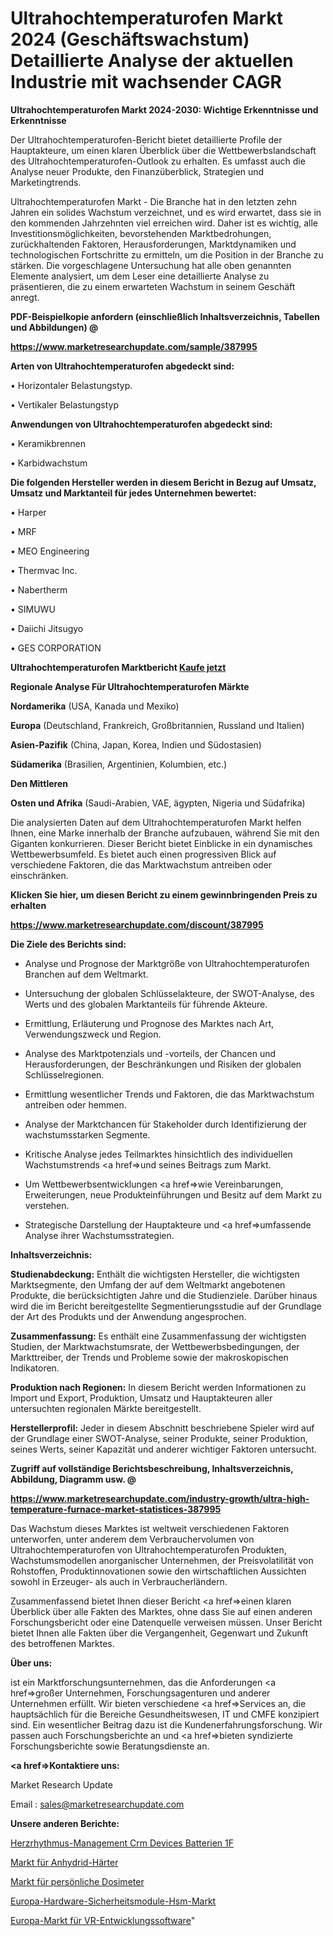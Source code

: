 # Ultrahochtemperaturofen Markt 2024 (Geschäftswachstum) Detaillierte Analyse der aktuellen Industrie mit wachsender CAGR

<strong>Ultrahochtemperaturofen Markt 2024-2030: Wichtige Erkenntnisse und Erkenntnisse</strong>

Der Ultrahochtemperaturofen-Bericht bietet detaillierte Profile der Hauptakteure, um einen klaren Überblick über die Wettbewerbslandschaft des Ultrahochtemperaturofen-Outlook zu erhalten. Es umfasst auch die Analyse neuer Produkte, den Finanzüberblick, Strategien und Marketingtrends.

Ultrahochtemperaturofen Markt - Die Branche hat in den letzten zehn Jahren ein solides Wachstum verzeichnet, und es wird erwartet, dass sie in den kommenden Jahrzehnten viel erreichen wird. Daher ist es wichtig, alle Investitionsmöglichkeiten, bevorstehenden Marktbedrohungen, zurückhaltenden Faktoren, Herausforderungen, Marktdynamiken und technologischen Fortschritte zu ermitteln, um die Position in der Branche zu stärken. Die vorgeschlagene Untersuchung hat alle oben genannten Elemente analysiert, um dem Leser eine detaillierte Analyse zu präsentieren, die zu einem erwarteten Wachstum in seinem Geschäft anregt.



<strong><b>PDF-Beispielkopie anfordern (einschließlich Inhaltsverzeichnis, Tabellen und Abbildungen) @ </b></strong>

<strong><a href=https://www.marketresearchupdate.com/sample/387995>

<strong>https://www.marketresearchupdate.com/sample/387995</u></a></strong></strong>



<strong>Arten von Ultrahochtemperaturofen abgedeckt sind:</strong>

• Horizontaler Belastungstyp.

• Vertikaler Belastungstyp



<strong>Anwendungen von Ultrahochtemperaturofen abgedeckt sind:</strong>

• Keramikbrennen

• Karbidwachstum



<strong>Die folgenden Hersteller werden in diesem Bericht in Bezug auf Umsatz, Umsatz und Marktanteil für jedes Unternehmen bewertet:</strong>

• Harper

• MRF

• MEO Engineering

• Thermvac Inc.

• Nabertherm

• SIMUWU

• Daiichi Jitsugyo

• GES CORPORATION



<strong>Ultrahochtemperaturofen Marktbericht <a href=https://www.marketresearchupdate.com/buynow/387995>Kaufe jetzt</a></strong>



<strong>Regionale Analyse Für Ultrahochtemperaturofen Märkte</strong>



<strong>Nordamerika</strong> (USA, Kanada und Mexiko)



<strong>Europa</strong> (Deutschland, Frankreich, Großbritannien, Russland und Italien)



<strong>Asien-Pazifik</strong> (China, Japan, Korea, Indien und Südostasien)



<strong>Südamerika</strong> (Brasilien, Argentinien, Kolumbien, etc.)



<strong>Den Mittleren</strong> 

<strong>Osten und Afrika</strong> (Saudi-Arabien, VAE, ägypten, Nigeria und Südafrika)

Die analysierten Daten auf dem Ultrahochtemperaturofen Markt helfen Ihnen, eine Marke innerhalb der Branche aufzubauen, während Sie mit den Giganten konkurrieren. Dieser Bericht bietet Einblicke in ein dynamisches Wettbewerbsumfeld. Es bietet auch einen progressiven Blick auf verschiedene Faktoren, die das Marktwachstum antreiben oder einschränken.



<strong>Klicken Sie hier, um diesen Bericht zu einem gewinnbringenden Preis zu erhalten
</strong>

<strong><a href=https://www.marketresearchupdate.com/discount/387995>https://www.marketresearchupdate.com/discount/387995</b></u></strong></a>



<strong>Die Ziele des Berichts sind:</strong>

- Analyse und Prognose der Marktgröße von Ultrahochtemperaturofen Branchen auf dem Weltmarkt.

- Untersuchung der globalen Schlüsselakteure, der SWOT-Analyse, des Werts und des globalen Marktanteils für führende Akteure.

- Ermittlung, Erläuterung und Prognose des Marktes nach Art, Verwendungszweck und Region.

- Analyse des Marktpotenzials und -vorteils, der Chancen und Herausforderungen, der Beschränkungen und Risiken der globalen Schlüsselregionen.

- Ermittlung wesentlicher Trends und Faktoren, die das Marktwachstum antreiben oder hemmen.

- Analyse der Marktchancen für Stakeholder durch Identifizierung der wachstumsstarken Segmente.

- Kritische Analyse jedes Teilmarktes hinsichtlich des individuellen Wachstumstrends <a href=>und</a> seines Beitrags zum Markt.

- Um Wettbewerbsentwicklungen <a href=>wie</a> Vereinbarungen, Erweiterungen, neue Produkteinführungen und Besitz auf dem Markt zu verstehen.

- Strategische Darstellung der Hauptakteure und <a href=>umfas</a>sende Analyse ihrer Wachstumsstrategien.



<strong>Inhaltsverzeichnis:</strong>



<strong>Studienabdeckung:</strong> Enthält die wichtigsten Hersteller, die wichtigsten Marktsegmente, den Umfang der auf dem Weltmarkt angebotenen Produkte, die berücksichtigten Jahre und die Studienziele. Darüber hinaus wird die im Bericht bereitgestellte Segmentierungsstudie auf der Grundlage der Art des Produkts und der Anwendung angesprochen.



<strong>Zusammenfassung:</strong> Es enthält eine Zusammenfassung der wichtigsten Studien, der Marktwachstumsrate, der Wettbewerbsbedingungen, der Markttreiber, der Trends und Probleme sowie der makroskopischen Indikatoren.



<strong>Produktion nach Regionen:</strong> In diesem Bericht werden Informationen zu Import und Export, Produktion, Umsatz und Hauptakteuren aller untersuchten regionalen Märkte bereitgestellt.



<strong>Herstellerprofil:</strong> Jeder in diesem Abschnitt beschriebene Spieler wird auf der Grundlage einer SWOT-Analyse, seiner Produkte, seiner Produktion, seines Werts, seiner Kapazität und anderer wichtiger Faktoren untersucht.



<strong><b>Zugriff auf vollständige Berichtsbeschreibung, Inhaltsverzeichnis, Abbildung, Diagramm usw. @ </b></strong>

<strong><a href=https://www.marketresearchupdate.com/industry-growth/ultra-high-temperature-furnace-market-statistices-387995>https://www.marketresearchupdate.com/industry-growth/ultra-high-temperature-furnace-market-statistices-387995</a></strong>

Das Wachstum dieses Marktes ist weltweit verschiedenen Faktoren unterworfen, unter anderem dem Verbrauchervolumen von Ultrahochtemperaturofen von Ultrahochtemperaturofen Produkten, Wachstumsmodellen anorganischer Unternehmen, der Preisvolatilität von Rohstoffen, Produktinnovationen sowie den wirtschaftlichen Aussichten sowohl in Erzeuger- als auch in Verbraucherländern.

Zusammenfassend bietet Ihnen dieser Bericht <a href=>einen</a> klaren Überblick über alle Fakten des Marktes, ohne dass Sie auf einen anderen Forschungsbericht oder eine Datenquelle verweisen müssen. Unser Bericht bietet Ihnen alle Fakten über die Vergangenheit, Gegenwart und Zukunft des betroffenen Marktes.



<strong>Über uns:</strong>

 ist ein Marktforschungsunternehmen, das die Anforderungen <a href=>großer</a> Unternehmen, Forschungsagenturen und anderer Unternehmen erfüllt. Wir bieten verschiedene <a href=>Services</a> an, die hauptsächlich für die Bereiche Gesundheitswesen, IT und CMFE konzipiert sind. Ein wesentlicher Beitrag dazu ist die Kundenerfahrungsforschung. Wir passen auch Forschungsberichte an und <a href=>bieten</a> syndizierte Forschungsberichte sowie Beratungsdienste an.



<strong><a href=>Kontaktiere uns:</a></strong>

Market Research Update

Email : sales@marketresearchupdate.com



<strong>Unsere anderen Berichte:</strong>

<a href=https://www.linkedin.com/pulse/cardiac-rhythm-management-crm-devices-batteries-1f>Herzrhythmus-Management Crm Devices Batterien 1F</a>

<a href=https://www.linkedin.com/pulse/anhydrides-curing-agents-market-size-industry>Markt für Anhydrid-Härter</a>

<a href=https://www.linkedin.com/pulse/personal-dosimeter-market-report-2023-top-company-trends>Markt für persönliche Dosimeter</a>

<a href=https://www.linkedin.com/pulse/europe-hardware-security-modules-hsm-market>Europa-Hardware-Sicherheitsmodule-Hsm-Markt</a>

<a href=https://www.linkedin.com/pulse/europe-vr-development-software-market-dcpkf/>Europa-Markt für VR-Entwicklungssoftware</a>"
